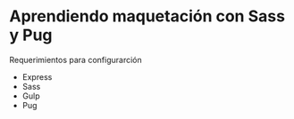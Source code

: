 # Aprendiendo maquetación con Sass y Pug

Requerimientos para configurarción

- Express
- Sass
- Gulp
- Pug
